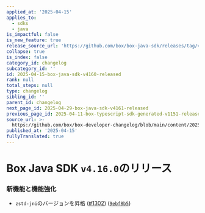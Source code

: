 ```yaml
---
applied_at: '2025-04-15'
applies_to:
  - sdks
  - java
is_impactful: false
is_new_feature: true
release_source_url: 'https://github.com/box/box-java-sdk/releases/tag/v4.16.0'
collapse: true
is_index: false
category_id: changelog
subcategory_id: ''
id: 2025-04-15-box-java-sdk-v4160-released
rank: null
total_steps: null
type: changelog
sibling_id: ''
parent_id: changelog
next_page_id: 2025-04-29-box-java-sdk-v4161-released
previous_page_id: 2025-04-11-box-typescript-sdk-generated-v1151-released
source_url: >-
  https://github.com/box/box-developer-changelog/blob/main/content/2025/04-15-box-java-sdk-v4160-released.md
published_at: '2025-04-15'
fullyTranslated: true
---
```

# Box Java SDK `v4.16.0`のリリース

### 新機能と機能強化

* `zstd-jni`のバージョンを昇格 ([#1302][1]) ([`9ebf8b5`][2])

[1]: https://github.com/box/box-java-sdk/issues/1302

[2]: https://github.com/box/box-java-sdk/commit/9ebf8b5d16c0ab8f4aa19849fdaa86935d38b294
